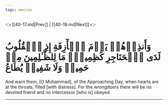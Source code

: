 ```yaml
---
tags: meccan
---
```


👈 [[40-17.md|Prev]] | [[40-19.md|Next]] 👉

# وَأَنذِرۡهُمۡ يَوۡمَ ٱلۡأٓزِفَةِ إِذِ ٱلۡقُلُوبُ لَدَى ٱلۡحَنَاجِرِ كَٰظِمِينَۚ مَا لِلظَّـٰلِمِينَ مِنۡ حَمِيمٖ وَلَا شَفِيعٖ يُطَاعُ

And warn them, [O Muhammad], of the Approaching Day, when hearts are at the throats, filled [with distress]. For the wrongdoers there will be no devoted friend and no intercessor [who is] obeyed

---

